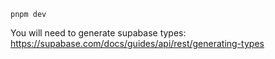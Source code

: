 `pnpm dev`

You will need to generate supabase types: https://supabase.com/docs/guides/api/rest/generating-types
